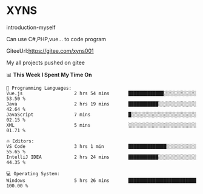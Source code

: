 # XYNS
introduction-myself

Can use C#,PHP,vue... to code program

GiteeUrl:https://gitee.com/xyns001

My all projects pushed on gitee

<!--START_SECTION:waka-->
📊 **This Week I Spent My Time On** 

```text
💬 Programming Languages: 
Vue.js                   2 hrs 54 mins       █████████████░░░░░░░░░░░░   53.50 % 
Java                     2 hrs 19 mins       ███████████░░░░░░░░░░░░░░   42.64 % 
JavaScript               7 mins              █░░░░░░░░░░░░░░░░░░░░░░░░   02.15 % 
XML                      5 mins              ░░░░░░░░░░░░░░░░░░░░░░░░░   01.71 % 

🔥 Editors: 
VS Code                  3 hrs 1 min         ██████████████░░░░░░░░░░░   55.65 % 
IntelliJ IDEA            2 hrs 24 mins       ███████████░░░░░░░░░░░░░░   44.35 % 

💻 Operating System: 
Windows                  5 hrs 26 mins       █████████████████████████   100.00 % 
```


<!--END_SECTION:waka-->
